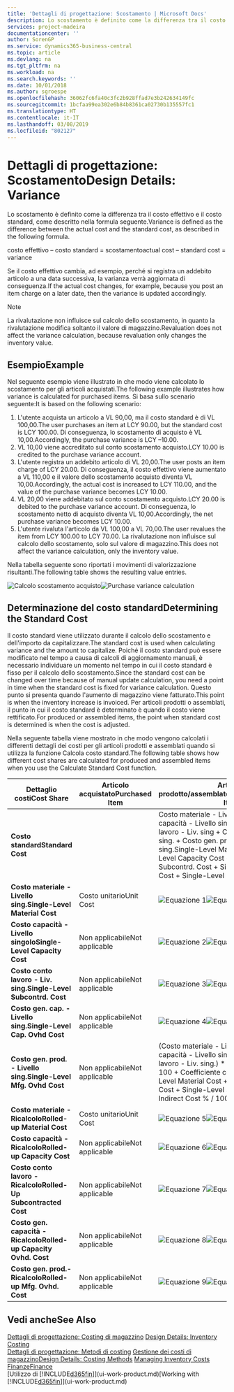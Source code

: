 ```yaml
---
title: 'Dettagli di progettazione: Scostamento | Microsoft Docs'
description: Lo scostamento è definito come la differenza tra il costo effettivo e il costo standard, come descritto nella formula seguente.
services: project-madeira
documentationcenter: ''
author: SorenGP
ms.service: dynamics365-business-central
ms.topic: article
ms.devlang: na
ms.tgt_pltfrm: na
ms.workload: na
ms.search.keywords: ''
ms.date: 10/01/2018
ms.author: sgroespe
ms.openlocfilehash: 36062fc6fa40c3fc2b928ffad7e3b242634149fc
ms.sourcegitcommit: 1bcfaa99ea302e6b84b8361ca02730b135557fc1
ms.translationtype: HT
ms.contentlocale: it-IT
ms.lasthandoff: 03/08/2019
ms.locfileid: "802127"
---
```

# <a name="design-details-variance"></a><span data-ttu-id="46641-103">Dettagli di progettazione: Scostamento</span><span class="sxs-lookup"><span data-stu-id="46641-103">Design Details: Variance</span></span>
<span data-ttu-id="46641-104">Lo scostamento è definito come la differenza tra il costo effettivo e il costo standard, come descritto nella formula seguente.</span><span class="sxs-lookup"><span data-stu-id="46641-104">Variance is defined as the difference between the actual cost and the standard cost, as described in the following formula.</span></span>  

 <span data-ttu-id="46641-105">costo effettivo – costo standard = scostamento</span><span class="sxs-lookup"><span data-stu-id="46641-105">actual cost – standard cost = variance</span></span>  

 <span data-ttu-id="46641-106">Se il costo effettivo cambia, ad esempio, perché si registra un addebito articolo a una data successiva, la varianza verrà aggiornata di conseguenza.</span><span class="sxs-lookup"><span data-stu-id="46641-106">If the actual cost changes, for example, because you post an item charge on a later date, then the variance is updated accordingly.</span></span>  

> [!NOTE]  
>  <span data-ttu-id="46641-107">La rivalutazione non influisce sul calcolo dello scostamento, in quanto la rivalutazione modifica soltanto il valore di magazzino.</span><span class="sxs-lookup"><span data-stu-id="46641-107">Revaluation does not affect the variance calculation, because revaluation only changes the inventory value.</span></span>  

## <a name="example"></a><span data-ttu-id="46641-108">Esempio</span><span class="sxs-lookup"><span data-stu-id="46641-108">Example</span></span>  
 <span data-ttu-id="46641-109">Nel seguente esempio viene illustrato in che modo viene calcolato lo scostamento per gli articoli acquistati.</span><span class="sxs-lookup"><span data-stu-id="46641-109">The following example illustrates how variance is calculated for purchased items.</span></span> <span data-ttu-id="46641-110">Si basa sullo scenario seguente:</span><span class="sxs-lookup"><span data-stu-id="46641-110">It is based on the following scenario:</span></span>  

1.  <span data-ttu-id="46641-111">L'utente acquista un articolo a VL 90,00, ma il costo standard è di VL 100,00.</span><span class="sxs-lookup"><span data-stu-id="46641-111">The user purchases an item at LCY 90.00, but the standard cost is LCY 100.00.</span></span> <span data-ttu-id="46641-112">Di conseguenza, lo scostamento di acquisto è VL 10,00.</span><span class="sxs-lookup"><span data-stu-id="46641-112">Accordingly, the purchase variance is LCY –10.00.</span></span>  
2.  <span data-ttu-id="46641-113">VL 10,00 viene accreditato sul conto scostamento acquisto.</span><span class="sxs-lookup"><span data-stu-id="46641-113">LCY 10.00 is credited to the purchase variance account.</span></span>  
3.  <span data-ttu-id="46641-114">L'utente registra un addebito articolo di VL 20,00.</span><span class="sxs-lookup"><span data-stu-id="46641-114">The user posts an item charge of LCY 20.00.</span></span> <span data-ttu-id="46641-115">Di conseguenza, il costo effettivo viene aumentato a VL 110,00 e il valore dello scostamento acquisto diventa VL 10,00.</span><span class="sxs-lookup"><span data-stu-id="46641-115">Accordingly, the actual cost is increased to LCY 110.00, and the value of the purchase variance becomes LCY 10.00.</span></span>  
4.  <span data-ttu-id="46641-116">VL 20,00 viene addebitato sul conto scostamento acquisto.</span><span class="sxs-lookup"><span data-stu-id="46641-116">LCY 20.00 is debited to the purchase variance account.</span></span> <span data-ttu-id="46641-117">Di conseguenza, lo scostamento netto di acquisto diventa VL 10,00.</span><span class="sxs-lookup"><span data-stu-id="46641-117">Accordingly, the net purchase variance becomes LCY 10.00.</span></span>  
5.  <span data-ttu-id="46641-118">L'utente rivaluta l'articolo da VL 100,00 a VL 70,00.</span><span class="sxs-lookup"><span data-stu-id="46641-118">The user revalues the item from LCY 100.00 to LCY 70.00.</span></span> <span data-ttu-id="46641-119">La rivalutazione non influisce sul calcolo dello scostamento, solo sul valore di magazzino.</span><span class="sxs-lookup"><span data-stu-id="46641-119">This does not affect the variance calculation, only the inventory value.</span></span>  

 <span data-ttu-id="46641-120">Nella tabella seguente sono riportati i movimenti di valorizzazione risultanti.</span><span class="sxs-lookup"><span data-stu-id="46641-120">The following table shows the resulting value entries.</span></span>  

 <span data-ttu-id="46641-121">![Calcolo scostamento acquisto](media/design_details_inventory_costing_11_purchase_variance.png "Calcolo scostamento acquisto")</span><span class="sxs-lookup"><span data-stu-id="46641-121">![Purchase variance calculation](media/design_details_inventory_costing_11_purchase_variance.png "Purchase variance calculation")</span></span>  

## <a name="determining-the-standard-cost"></a><span data-ttu-id="46641-122">Determinazione del costo standard</span><span class="sxs-lookup"><span data-stu-id="46641-122">Determining the Standard Cost</span></span>  
 <span data-ttu-id="46641-123">Il costo standard viene utilizzato durante il calcolo dello scostamento e dell'importo da capitalizzare.</span><span class="sxs-lookup"><span data-stu-id="46641-123">The standard cost is used when calculating variance and the amount to capitalize.</span></span> <span data-ttu-id="46641-124">Poiché il costo standard può essere modificato nel tempo a causa di calcoli di aggiornamento manuali, è necessario individuare un momento nel tempo in cui il costo standard è fisso per il calcolo dello scostamento.</span><span class="sxs-lookup"><span data-stu-id="46641-124">Since the standard cost can be changed over time because of manual update calculation, you need a point in time when the standard cost is fixed for variance calculation.</span></span> <span data-ttu-id="46641-125">Questo punto si presenta quando l'aumento di magazzino viene fatturato.</span><span class="sxs-lookup"><span data-stu-id="46641-125">This point is when the inventory increase is invoiced.</span></span> <span data-ttu-id="46641-126">Per articoli prodotti o assemblati, il punto in cui il costo standard è determinato è quando il costo viene rettificato.</span><span class="sxs-lookup"><span data-stu-id="46641-126">For produced or assembled items, the point when standard cost is determined is when the cost is adjusted.</span></span>  

 <span data-ttu-id="46641-127">Nella seguente tabella viene mostrato in che modo vengono calcolati i differenti dettagli dei costi per gli articoli prodotti e assemblati quando si utilizza la funzione Calcola costo standard.</span><span class="sxs-lookup"><span data-stu-id="46641-127">The following table shows how different cost shares are calculated for produced and assembled items when you use the Calculate Standard Cost function.</span></span>  

|<span data-ttu-id="46641-128">Dettaglio costi</span><span class="sxs-lookup"><span data-stu-id="46641-128">Cost Share</span></span>|<span data-ttu-id="46641-129">Articolo acquistato</span><span class="sxs-lookup"><span data-stu-id="46641-129">Purchased Item</span></span>|<span data-ttu-id="46641-130">Articolo prodotto/assemblato</span><span class="sxs-lookup"><span data-stu-id="46641-130">Produced/Assembled Item</span></span>|  
|----------------|--------------------|------------------------------|  
|<span data-ttu-id="46641-131">**Costo standard**</span><span class="sxs-lookup"><span data-stu-id="46641-131">**Standard Cost**</span></span>||<span data-ttu-id="46641-132">Costo materiale - Livello sing. + Costo capacità - Livello singolo + Costo conto lavoro - Liv. sing + Costo gen. cap. - Livello sing. + Costo gen. prod. - Livello sing.</span><span class="sxs-lookup"><span data-stu-id="46641-132">Single-Level Material Cost + Single-Level Capacity Cost + Single-Level Subcontrd. Cost + Single-Level Cap. Ovhd. Cost + Single-Level Mfg. Ovhd. Cost</span></span>|  
|<span data-ttu-id="46641-133">**Costo materiale - Livello sing.**</span><span class="sxs-lookup"><span data-stu-id="46641-133">**Single-Level Material Cost**</span></span>|<span data-ttu-id="46641-134">Costo unitario</span><span class="sxs-lookup"><span data-stu-id="46641-134">Unit Cost</span></span>|<span data-ttu-id="46641-135">![Equazione 1](media/design_details_inventory_costing_11_equation_1.png "Equazione 1")</span><span class="sxs-lookup"><span data-stu-id="46641-135">![Equation 1](media/design_details_inventory_costing_11_equation_1.png "Equation 1")</span></span>|  
|<span data-ttu-id="46641-136">**Costo capacità - Livello singolo**</span><span class="sxs-lookup"><span data-stu-id="46641-136">**Single-Level Capacity Cost**</span></span>|<span data-ttu-id="46641-137">Non applicabile</span><span class="sxs-lookup"><span data-stu-id="46641-137">Not applicable</span></span>|<span data-ttu-id="46641-138">![Equazione 2](media/design_details_inventory_costing_11_equation_2.png "Equazione 2")</span><span class="sxs-lookup"><span data-stu-id="46641-138">![Equation 2](media/design_details_inventory_costing_11_equation_2.png "Equation 2")</span></span>|  
|<span data-ttu-id="46641-139">**Costo conto lavoro - Liv. sing.**</span><span class="sxs-lookup"><span data-stu-id="46641-139">**Single-Level Subcontrd. Cost**</span></span>|<span data-ttu-id="46641-140">Non applicabile</span><span class="sxs-lookup"><span data-stu-id="46641-140">Not applicable</span></span>|<span data-ttu-id="46641-141">![Equazione 3](media/design_details_inventory_costing_11_equation_3.png "Equazione 3")</span><span class="sxs-lookup"><span data-stu-id="46641-141">![Equation 3](media/design_details_inventory_costing_11_equation_3.png "Equation 3")</span></span>|  
|<span data-ttu-id="46641-142">**Costo gen. cap. - Livello sing.**</span><span class="sxs-lookup"><span data-stu-id="46641-142">**Single-Level Cap. Ovhd Cost**</span></span>|<span data-ttu-id="46641-143">Non applicabile</span><span class="sxs-lookup"><span data-stu-id="46641-143">Not applicable</span></span>|<span data-ttu-id="46641-144">![Equazione 4](media/design_details_inventory_costing_11_equation_4.png "Equazione 4")</span><span class="sxs-lookup"><span data-stu-id="46641-144">![Equation 4](media/design_details_inventory_costing_11_equation_4.png "Equation 4")</span></span>|  
|<span data-ttu-id="46641-145">**Costo gen. prod. - Livello sing.**</span><span class="sxs-lookup"><span data-stu-id="46641-145">**Single-Level Mfg. Ovhd Cost**</span></span>|<span data-ttu-id="46641-146">Non applicabile</span><span class="sxs-lookup"><span data-stu-id="46641-146">Not applicable</span></span>|<span data-ttu-id="46641-147">(Costo materiale - Livello sing. + Costo capacità - Livello singolo + Costo conto lavoro - Liv. sing.) \* Costo indiretto % / 100 + Coefficiente costi generali</span><span class="sxs-lookup"><span data-stu-id="46641-147">(Single-Level Material Cost + Single-Level Capacity Cost + Single-Level Subcontrd. Cost) \* Indirect Cost % / 100 + Overhead Rate</span></span>|  
|<span data-ttu-id="46641-148">**Costo materiale - Ricalcolo**</span><span class="sxs-lookup"><span data-stu-id="46641-148">**Rolled-up Material Cost**</span></span>|<span data-ttu-id="46641-149">Costo unitario</span><span class="sxs-lookup"><span data-stu-id="46641-149">Unit Cost</span></span>|<span data-ttu-id="46641-150">![Equazione 5](media/design_details_inventory_costing_11_equation_5.png "Equazione 5")</span><span class="sxs-lookup"><span data-stu-id="46641-150">![Equation 5](media/design_details_inventory_costing_11_equation_5.png "Equation 5")</span></span>|  
|<span data-ttu-id="46641-151">**Costo capacità - Ricalcolo**</span><span class="sxs-lookup"><span data-stu-id="46641-151">**Rolled-up Capacity Cost**</span></span>|<span data-ttu-id="46641-152">Non applicabile</span><span class="sxs-lookup"><span data-stu-id="46641-152">Not applicable</span></span>|<span data-ttu-id="46641-153">![Equazione 6](media/design_details_inventory_costing_11_equation_6.png "Equazione 6")</span><span class="sxs-lookup"><span data-stu-id="46641-153">![Equation 6](media/design_details_inventory_costing_11_equation_6.png "Equation 6")</span></span>|  
|<span data-ttu-id="46641-154">**Costo conto lavoro - Ricalcolo**</span><span class="sxs-lookup"><span data-stu-id="46641-154">**Rolled-Up Subcontracted Cost**</span></span>|<span data-ttu-id="46641-155">Non applicabile</span><span class="sxs-lookup"><span data-stu-id="46641-155">Not applicable</span></span>|<span data-ttu-id="46641-156">![Equazione 7](media/design_details_inventory_costing_11_equation_7.png "Equazione 7")</span><span class="sxs-lookup"><span data-stu-id="46641-156">![Equation 7](media/design_details_inventory_costing_11_equation_7.png "Equation 7")</span></span>|  
|<span data-ttu-id="46641-157">**Costo gen. capacità - Ricalcolo**</span><span class="sxs-lookup"><span data-stu-id="46641-157">**Rolled-up Capacity Ovhd. Cost**</span></span>|<span data-ttu-id="46641-158">Non applicabile</span><span class="sxs-lookup"><span data-stu-id="46641-158">Not applicable</span></span>|<span data-ttu-id="46641-159">![Equazione 8](media/design_details_inventory_costing_11_equation_8.png "Equazione 8")</span><span class="sxs-lookup"><span data-stu-id="46641-159">![Equation 8](media/design_details_inventory_costing_11_equation_8.png "Equation 8")</span></span>|  
|<span data-ttu-id="46641-160">**Costo gen. prod.- Ricalcolo**</span><span class="sxs-lookup"><span data-stu-id="46641-160">**Rolled-up Mfg. Ovhd. Cost**</span></span>|<span data-ttu-id="46641-161">Non applicabile</span><span class="sxs-lookup"><span data-stu-id="46641-161">Not applicable</span></span>|<span data-ttu-id="46641-162">![Equazione 9](media/design_details_inventory_costing_11_equation_9.png "Equazione 9")</span><span class="sxs-lookup"><span data-stu-id="46641-162">![Equation 9](media/design_details_inventory_costing_11_equation_9.png "Equation 9")</span></span>|  

## <a name="see-also"></a><span data-ttu-id="46641-163">Vedi anche</span><span class="sxs-lookup"><span data-stu-id="46641-163">See Also</span></span>  
 <span data-ttu-id="46641-164">[Dettagli di progettazione: Costing di magazzino](design-details-inventory-costing.md) </span><span class="sxs-lookup"><span data-stu-id="46641-164">[Design Details: Inventory Costing](design-details-inventory-costing.md) </span></span>  
 <span data-ttu-id="46641-165">[Dettagli di progettazione: Metodi di costing](design-details-costing-methods.md) [Gestione dei costi di magazzino](finance-manage-inventory-costs.md)</span><span class="sxs-lookup"><span data-stu-id="46641-165">[Design Details: Costing Methods](design-details-costing-methods.md) [Managing Inventory Costs](finance-manage-inventory-costs.md)</span></span>  
 [<span data-ttu-id="46641-166">Finanze</span><span class="sxs-lookup"><span data-stu-id="46641-166">Finance</span></span>](finance.md)  
 <span data-ttu-id="46641-167">[Utilizzo di [!INCLUDE[d365fin](includes/d365fin_md.md)]](ui-work-product.md)</span><span class="sxs-lookup"><span data-stu-id="46641-167">[Working with [!INCLUDE[d365fin](includes/d365fin_md.md)]](ui-work-product.md)</span></span>
